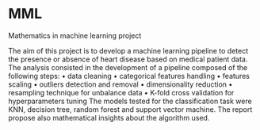 # MML
Mathematics in machine learning project

The aim of this project is to develop a machine learning pipeline to detect the presence or absence of heart disease based on medical patient data. The analysis consisted in the development
of a pipeline composed of the following steps:
• data cleaning
• categorical features handling
• features scaling
• outliers detection and removal
• dimensionality reduction
• resampling technique for unbalance data
• K-fold cross validation for hyperparameters tuning
The models tested for the classification task were KNN, decision tree, random forest and support vector machine. The report propose also mathematical insights about the algorithm
used.
